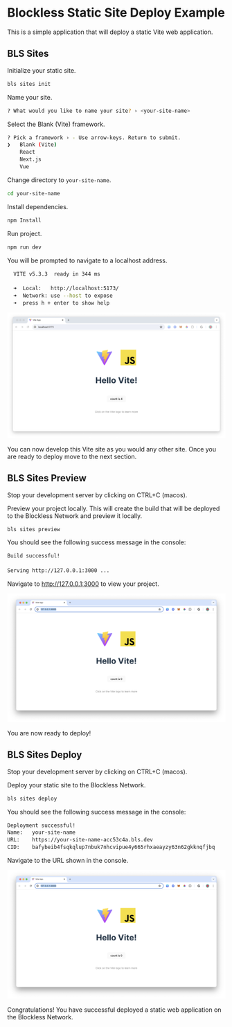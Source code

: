 # Blockless Static Site Deploy Example

This is a simple application that will deploy a static Vite web application.

## BLS Sites

Initialize your static site.

```bash
bls sites init
```

Name your site.

```bash
? What would you like to name your site? › <your-site-name>
```

Select the Blank (Vite) framework.

```bash
? Pick a framework › - Use arrow-keys. Return to submit.
❯   Blank (Vite)
    React
    Next.js
    Vue
```

Change directory to `your-site-name`.

```bash
cd your-site-name
```

Install dependencies.

```bash
npm Install
```

Run project.

```bash
npm run dev
```

You will be prompted to navigate to a localhost address.

```bash
  VITE v5.3.3  ready in 344 ms

  ➜  Local:   http://localhost:5173/
  ➜  Network: use --host to expose
  ➜  press h + enter to show help
```

![vite static site](./assets/img/vite-static-site.png "Vite static site")

You can now develop this Vite site as you would any other site. Once you are ready to deploy move to the next section.

## BLS Sites Preview

Stop your development server by clicking on CTRL+C (macos).

Preview your project locally. This will create the build that will be deployed to the Blockless Network and preview it locally.

```bash
bls sites preview
```

You should see the following success message in the console:

```bash
Build successful!

Serving http://127.0.0.1:3000 ...
```

Navigate to http://127.0.0.1:3000 to view your project.

![vite static site preview](./assets/img/vite-static-site-preview.png "Vite static site preview")

You are now ready to deploy!

## BLS Sites Deploy

Stop your development server by clicking on CTRL+C (macos).

Deploy your static site to the Blockless Network.

```bash
bls sites deploy
```

You should see the following success message in the console:

```bash
Deployment successful!
Name:   your-site-name
URL:    https://your-site-name-acc53c4a.bls.dev
CID:    bafybeib4fsqkqlup7nbuk7nhcvipue4y665rhxaeayzy63n62gkknqfjbq
```

Navigate to the URL shown in the console.

![vite static site preview](./assets/img/vite-static-site-preview.png "Vite static site preview")

Congratulations! You have successful deployed a static web application on the Blockless Network.